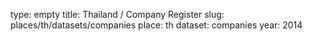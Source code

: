 type: empty
title: Thailand / Company Register
slug: places/th/datasets/companies
place: th
dataset: companies
year: 2014
